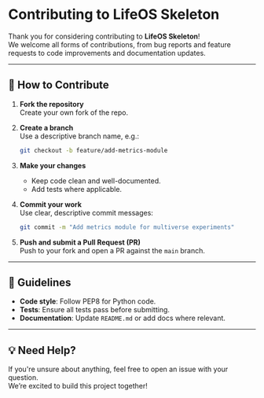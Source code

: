 # Contributing to LifeOS Skeleton

Thank you for considering contributing to **LifeOS Skeleton**!  
We welcome all forms of contributions, from bug reports and feature requests to code improvements and documentation updates.

---

## 🚀 How to Contribute

1. **Fork the repository**  
   Create your own fork of the repo.

2. **Create a branch**  
   Use a descriptive branch name, e.g.:
   ```bash
   git checkout -b feature/add-metrics-module
   ```

3. **Make your changes**  
   - Keep code clean and well-documented.  
   - Add tests where applicable.  

4. **Commit your work**  
   Use clear, descriptive commit messages:
   ```bash
   git commit -m "Add metrics module for multiverse experiments"
   ```

5. **Push and submit a Pull Request (PR)**  
   Push to your fork and open a PR against the `main` branch.

---

## 📖 Guidelines

- **Code style**: Follow PEP8 for Python code.  
- **Tests**: Ensure all tests pass before submitting.  
- **Documentation**: Update `README.md` or add docs where relevant.  

---

## 💡 Need Help?

If you're unsure about anything, feel free to open an issue with your question.  
We’re excited to build this project together!
